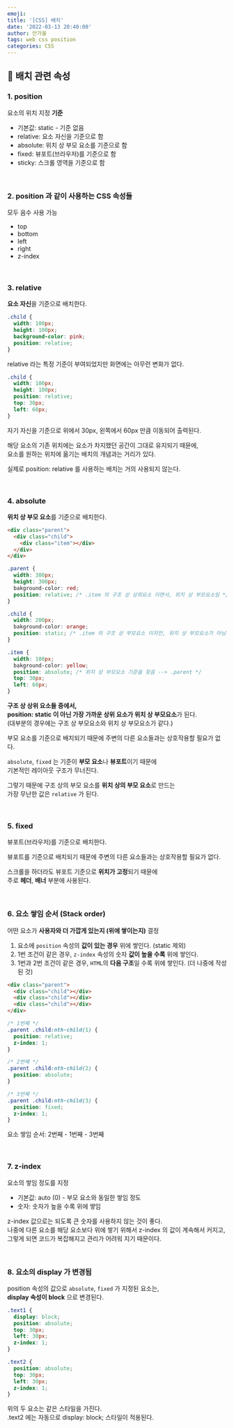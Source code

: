 ```yaml
---
emoji:
title: '[CSS] 배치'
date: '2022-03-13 20:40:00'
author: 안가을
tags: web css position
categories: CSS
---
```


## 💙 배치 관련 속성

### 1. position

요소의 위치 지정 **기준**

- 기본값: static - 기준 없음
- relative: 요소 자신을 기준으로 함
- absolute: 위치 상 부모 요소를 기준으로 함
- fixed: 뷰포트(브라우저)를 기준으로 함
- sticky: 스크롤 영역을 기준으로 함

<br />

### 2. position 과 같이 사용하는 CSS 속성들<br />

모두 음수 사용 가능

- top
- bottom
- left
- right
- z-index

<br />

### 3. relative

**요소 자신**을 기준으로 배치한다.

```css
.child {
  width: 100px;
  height: 100px;
  background-color: pink;
  position: relative;
}
```

relative 라는 특정 기준이 부여되었지만 화면에는 아무런 변화가 없다.

```css
.child {
  width: 100px;
  height: 100px;
  position: relative;
  top: 30px;
  left: 60px;
}
```

자기 자신을 기준으로 위에서 30px, 왼쪽에서 60px 만큼 이동되어 출력된다.<br />

해당 요소의 기존 위치에는 요소가 차지했던 공간이 그대로 유지되기 때뮨에,<br />
요소를 원하는 위치에 옮기는 배치의 개념과는 거리가 있다.<br />

실제로 position: relative 를 사용하는 배치는 거의 사용되지 않는다.

<br />

### 4. absolute

**위치 상 부모 요소**를 기준으로 배치한다.

```html
<div class="parent">
  <div class="child">
    <div class="item"></div>
  </div>
</div>
```

```css
.parent {
  width: 300px;
  height: 300px;
  bakground-color: red;
  position: relative; /* .item 의 구조 상 상위요소 이면서, 위치 상 부모요소임 */
}

.child {
  width: 200px;
  bakground-color: orange;
  position: static; /* .item 의 구조 상 부모요소 이지만, 위치 상 부모요소가 아님 */
}

.item {
  width: 100px;
  bakground-color: yellow;
  position: absolute; /* 위치 상 부모요소 기준을 찾음 --> .parent */
  top: 30px;
  left: 60px;
}
```

**구조 상 상위 요소들 중에서,**<br />
**position: static 이 아닌 가장 가까운 상위 요소가 위치 상 부모요소**가 된다.<br />
(대부분의 경우에는 구조 상 부모요소와 위치 상 부모요소가 같다.)

부모 요소를 기준으로 배치되기 때문에 주변의 다른 요소들과는 상호작용할 필요가 없다.

`absolute`, `fixed` 는 기준이 **부모 요소**나 **뷰포트**이기 때문에<br />
기본적인 레이아웃 구조가 무너진다.

그렇기 때문에 구조 상의 부모 요소를 **위치 상의 부모 요소**로 만드는<br />
가장 무난한 값은 `relative` 가 된다.

<br />

### 5. fixed

뷰포트(브라우저)를 기준으로 배치한다.

뷰포트를 기준으로 배치되기 때문에 주변의 다른 요소들과는 상호작용할 필요가 없다.<br />

스크롤을 하더라도 뷰포트 기준으로 **위치가 고정**되기 때뮨에<br />
주로 **헤더**, **배너** 부분에 사용된다.

<br />

### 6. 요소 쌓임 순서 (Stack order)

어떤 요소가 **사용자와 더 가깝게 있는지 (위에 쌓이는지)** 결정

1. 요소에 `position` 속성의 **값이 있는 경우** 위에 쌓인다. (static 제외)
2. 1번 조건이 같은 경우, `z-index` 속성의 숫자 **값이 높을 수록** 위에 쌓인다.
3. 1번과 2번 조건이 같은 경우, `HTML`의 **다음 구조**일 수록 위에 쌓인다. (더 나중에 작성된 것)

```html
<div class="parent">
  <div class="child"></div>
  <div class="child"></div>
  <div class="child"></div>
</div>
```

```css
/* 1번째 */
.parent .child:nth-child(1) {
  position: relative;
  z-index: 1;
}

/* 2번째 */
.parent .child:nth-child(2) {
  position: absolute;
}

/* 3번째 */
.parent .child:nth-child(3) {
  position: fixed;
  z-index: 1;
}
```

요소 쌓임 순서: 2번째 - 1번째 - 3번째

<br />

### 7. z-index

요소의 쌓임 정도를 지정

- 기본값: auto (0) - 부모 요소와 동일한 쌓임 정도
- 숫자: 숫자가 높을 수록 위에 쌓임

z-index 값으로는 되도록 큰 숫자를 사용하지 않는 것이 좋다.<br />
나중에 다른 요소를 해당 요소보다 위에 쌓기 위해서 z-index 의 값이 계속해서 커지고,<br />
그렇게 되면 코드가 복잡해지고 관리가 어려워 지기 때문이다.

<br />

### 8. 요소의 display 가 변경됨

position 속성의 값으로 `absolute`, `fixed` 가 지정된 요소는,<br />
**display 속성이 block** 으로 변경된다.

```css
.text1 {
  display: block;
  position: absolute;
  top: 30px;
  left: 30px;
  z-index: 1;
}

.text2 {
  position: absolute;
  top: 30px;
  left: 30px;
  z-index: 1;
}
```

위의 두 요소는 같은 스타일을 가진다.<br />
.text2 에는 자동으로 display: block; 스타일이 적용된다.

```toc

```
